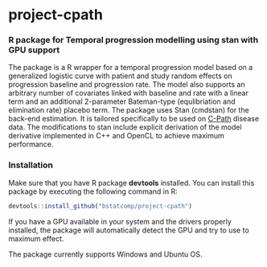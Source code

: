 # project-cpath

### R package for Temporal progression modelling using stan with GPU support
The package is a R wrapper for a temporal progression model based on a generalized logistic curve with patient and study random effects on progression baseline and progression rate. The model also supports an arbitrary number of covariates linked with baseline and rate with a linear term and an additional 2-parameter Bateman-type (equlibriation and elimination rate) placebo term.
The package uses Stan (cmdstan) for the back-end estimation. It is tailored specifically to be used on [C-Path](https://c-path.org/) disease data. The modifications to stan include explicit derivation of the model derivative implemented in C++ and OpenCL to achieve maximum performance. 

### Installation

Make sure that you have R package **devtools** installed.
You can install this package by executing the following command in R:

```r
devtools::install_github("bstatcomp/project-cpath")
```

If you have a GPU available in your system and the drivers properly installed, the package will automatically detect the GPU and try to use to maximum effect.

The package currently supports Windows and Ubuntu OS.
